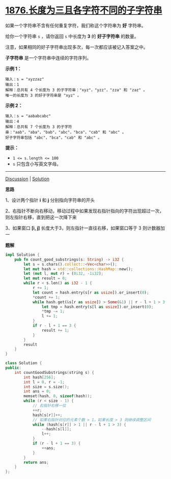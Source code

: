 # [1876.长度为三且各字符不同的子字符串](https://leetcode-cn.com/problems/substrings-of-size-three-with-distinct-characters/description/)

如果一个字符串不含有任何重复字符，我们称这个字符串为 **好** 字符串。

给你一个字符串 `s` ，请你返回 `s` 中长度为 **3** 的 **好子字符串** 的数量。

注意，如果相同的好子字符串出现多次，每一次都应该被记入答案之中。

**子字符串** 是一个字符串中连续的字符序列。

 

**示例 1：**

```
输入：s = "xyzzaz"
输出：1
解释：总共有 4 个长度为 3 的子字符串："xyz"，"yzz"，"zza" 和 "zaz" 。
唯一的长度为 3 的好子字符串是 "xyz" 。
```

**示例 2：**

```
输入：s = "aababcabc"
输出：4
解释：总共有 7 个长度为 3 的子字符串："aab"，"aba"，"bab"，"abc"，"bca"，"cab" 和 "abc" 。
好子字符串包括 "abc"，"bca"，"cab" 和 "abc" 。
```

 

**提示：**

- `1 <= s.length <= 100`
- `s` 只包含小写英文字母。

------

[Discussion](https://leetcode-cn.com/problems/substrings-of-size-three-with-distinct-characters/comments/) | [Solution](https://leetcode-cn.com/problems/substrings-of-size-three-with-distinct-characters/solution/)

**思路**

1、设计两个指针 **i** 和 **j** 分别指向字符串的开头

2、右指针不断向右移动，移动过程中如果发现右指针指向的字符出现超过一次，则左指针右移，直到把这一次降下来

3、如果窗口 **[i, j]** 长度大于3，则左指针一直往右移，如果窗口等于 3 则计数器加一

**题解**

```rust
impl Solution {
    pub fn count_good_substrings(s: String) -> i32 {
        let s = s.chars().collect::<Vec<char>>();
        let mut hash = std::collections::HashMap::new();
        let (mut l, mut r) = (0i32, -1i32);
        let mut result = 0;
        while r < s.len() as i32 - 1 {
            r += 1;
            let count = hash.entry(s[r as usize]).or_insert(0);
            *count += 1;
            while hash.get(&s[r as usize]) > Some(&1) || r - l + 1 > 3 {
                let tmp = hash.entry(s[l as usize]).or_insert(0);
                *tmp -= 1;
                l += 1;
            }
            if r - l + 1 == 3 {
                result += 1;
            }
        }
        result
    }
}
```

```c++
class Solution {
public:
    int countGoodSubstrings(string s) {
        int hash[256];
        int l = 0, r = -1;
        int size = s.size();
        int ans = 0;
        memset(hash, 0, sizeof(hash));
        while (r < size - 1) {
            // 右指针右移一位
            ++r;
            hash[s[r]]++;
            // 如果右指针对应的元素个数 > 1，如果长度 > 3 则继续调整区间
            while (hash[s[r]] > 1 || r - l + 1 > 3) {
                --hash[s[l]];
                l++;
            }
            if (r - l + 1 == 3) {
                ++ans;
            }
        }
        return ans;
    }
};
```

